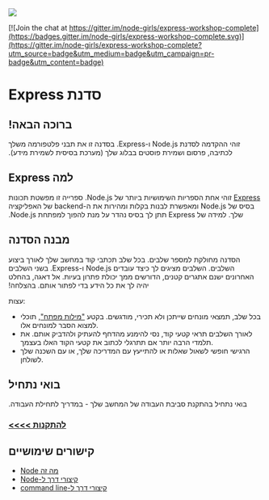 <img src="https://github.com/node-girls/workshop-cms/blob/master/readme-images/logo.png?raw=true">

[![Join the chat at https://gitter.im/node-girls/express-workshop-complete](https://badges.gitter.im/node-girls/express-workshop-complete.svg)](https://gitter.im/node-girls/express-workshop-complete?utm_source=badge&utm_medium=badge&utm_campaign=pr-badge&utm_content=badge)

# &#x202b;סדנת Express

## &#x202b; ברוכה הבאה!

&#x202b; זוהי ההקדמה לסדנת Node.js ו-Express. בסדנה זו את תבני פלטפורמה משלך לכתיבה, פרסום ושמירת פוסטים בבלוג שלך (מערכת בסיסית לשמירת מידע).

## &#x202b; למה Express

&#x202b; [Express](http://expressjs.com/) זוהי אחת הספריות השימושיות ביותר של Node.js. ספרייה זו מפשטת תכונות בסיס של Node.js ומאפשרת לבנות בקלות ומהירות את ה-backend של האפליקציה שלך. למידה של Express תתן לך בסיס נהדר על מנת להפוך למפתחת Node.js.

## &#x202b; מבנה הסדנה

&#x202b; הסדנה מחולקת למספר שלבים. בכל שלב תכתבי קוד במחשב שלך לאורך ביצוע השלבים.
השלבים מציגים לך כיצד עובדים Node.js ו-Express.
בשני השלבים האחרונים ישנם אתגרים קטנים, הדורשים ממך יכולת פתרון בעיות. אל דאגה, בהחלט יהיה לך את כל הידע בדי לפתור אותם.
בהצלחה!

עצות:
* בכל שלב, תמצאי מונחים שייתכן ולא תכירי, מודגשים. בקטע ["מילות מפתח"](https://github.com/node-girls/express-workshop-hebrew/#keywords), תוכלי למצוא הסבר למונחים אלו.
* לאורך השלבים תראי קטעי קוד, נסי להימנע מהדחף להעתיק ולהדביק אותם. את תלמדי הרבה יותר אם תתרגלי לכתוב את קטעי הקוד האלו בעצמך.
* הרגישי חופשי לשאול שאלות או להתייעץ עם המדריכה שלך, או עם השכנה שלך לשולחן.

## &#x202b; בואי נתחיל
&#x202b;
בואי נתחיל בהתקנת סביבת העבודה של המחשב שלך - במדריך לתחילת העבודה.

### &#x202b; [להתקנות >>>>](https://github.com/node-girls/express-workshop-hebrew/blob/master/installations.md)

## &#x202b; קישורים שימושיים

* &#x202b; [מה זה Node](https://github.com/node-girls/what-is-node)
* &#x202b; [קיצורי דרך ל-Node](https://github.com/node-girls/cheatsheets/blob/master/node-cheatsheet.md)
* &#x202b; [קיצורי דרך ל-command line](https://github.com/node-girls/cheatsheets/blob/master/command-line-cheatsheet.md)
